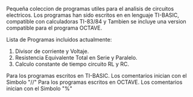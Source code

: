 Pequeña coleccion de programas utiles para el analisis de circuitos electricos.
Los programas han sido escritos en en lenguaje TI-BASIC, compatible con calculadoras TI-83/84 y Tambien se incluye una version compatible para el programa OCTAVE.

Lista de Programas incluidos actualmente:
1) Divisor de corriente y Voltaje.
2) Resistencia Equivalente Total en Serie y Paralelo.
3) Calculo constante de tiempo circuito RL y RC.

Para los programas escritos en TI-BASIC. Los comentarios inician con el Simbolo "//"
Para los programas escritos en OCTAVE. Los comentarios inician con el Simbolo "%"
